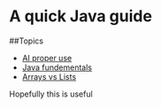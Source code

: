 # A quick Java guide

##Topics
* [AI proper use](/AI"Ethics"AndProperUse.md)
* [Java fundementals](Quickstart.md)
* [Arrays vs Lists](ArraysVsLists.md)

Hopefully this is useful
